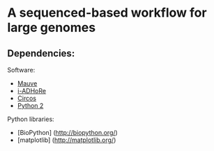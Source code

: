 # A sequenced-based workflow for large genomes

## Dependencies:

Software:
 - [Mauve](http://darlinglab.org/mauve/download.html)
 - [i-ADHoRe](http://bioinformatics.psb.ugent.be/software/details/ADHoRe)
 - [Circos](http://circos.ca/software/download/circos/)
 - [Python 2](https://www.python.org/downloads/)

Python libraries:
 - [BioPython] (http://biopython.org/)
 - [matplotlib] (http://matplotlib.org/)

